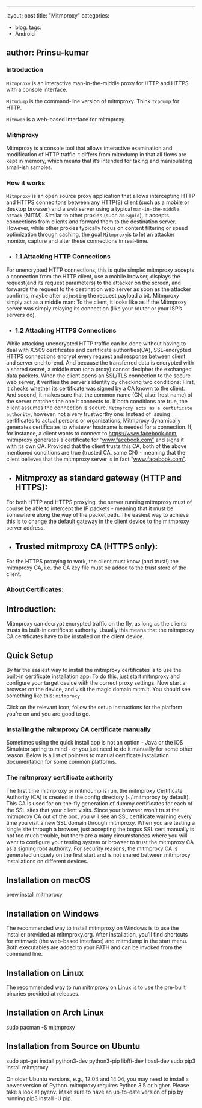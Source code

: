 
---

layout: post
title: "Mitmproxy"
categories:
- blog:
tags:
- Android

author: Prinsu-kumar
---


 ### Introduction

`Mitmproxy` is an interactive man-in-the-middle proxy for HTTP and HTTPS with a console
interface.

`Mitmdump` is the command-line version of mitmproxy. Think `tcpdump` for HTTP.

`Mitmweb` is a web-based interface for mitmproxy.

### Mitmproxy

Mitmproxy is a console tool that allows interactive examination and modification
of HTTP traffic. t differs from mitmdump in that all flows are kept in memory,
which means that it’s intended for taking and manipulating small-ish samples.

### How it works

`Mitmproxy` is an open source proxy application that allows intercepting HTTP and HTTPS connecitons
between any HTTP(S) client (such as a mobile or desktop browser) and a web server using a typical
`man-in-the-middle attack` (MITM). Similar to other proxies (such as `Squid`), it accepts connections
from clients and forward them to the destination server. However, while other proxies typically
focus on content filtering or speed optimization through caching, the goal `Mitmproxy`is to let
an attacker monitor, capture and alter these connections in real-time.

* ### 1.1 Attacking HTTP Connections

For unencrypted HTTP connections, this is quite simple: mitmproxy accepts a connection from the HTTP
client, use a mobile browser, displays the request(and its request parameters) to the attacker
on the screen, and forwards the request to the destination web server as soon as the attacker
confirms, maybe after `adjusting` the request payload a bit.
Mitmproxy simply act as a middle man: To the client, it looks like as if the Mitmproxy server was
simply relaying its connection (like your router or your ISP’s servers do).

* ### 1.2 Attacking HTTPS Connections

While attacking unencrypted HTTP traffic can be done without having to deal with X.509 certificates
and certificate authorities(CA), SSL-encrypted HTTPS connections encrypt every request and response
between client and server end-to-end. And because the transferred data is encrypted with a shared
secret, a middle man (or a proxy) cannot decipher the exchanged data packets.
When the client opens an SSL/TLS connection to the secure web server,
it verifies the server’s identity by checking two conditions: First, it checks whether
its certificate was signed by a CA known to the client. And second, it makes sure that
the common name (CN, also: host name) of the server matches the one it connects to.
If both conditions are true, the client assumes the connection is secure.
`Mitmproxy acts as a certificate authority`, however, not a very trustworthy one:
Instead of issuing certificates to actual persons or organizations,
Mitmproxy dynamically generates certificates to whatever hostname is needed for a connection.
If, for instance, a client wants to connect to https://www.facebook.com,
mitmproxy generates a certificate for “www.facebook.com” and signs it with its own CA.
Provided that the client trusts this CA, both of the above mentioned conditions are true
(trusted CA, same CN) - meaning that the client believes that the mitmproxy server is in fact
“www.facebook.com”.

* ## Mitmproxy as standard gateway (HTTP and HTTPS):

For both HTTP and HTTPS proxying, the server running mitmproxy must of course be able to intercept
the IP packets - meaning that it must be somewhere along the way of the packet path.
The easiest way to achieve this is to change the default gateway in the client
device to the mitmproxy server address.

* ## Trusted mitmproxy CA (HTTPS only):

For the HTTPS proxying to work, the client must know (and trust!) the mitmproxy CA,
i.e. the CA key file must be added to the trust store of the client.

### About Certificates:

## Introduction:
Mitmproxy can decrypt encrypted traffic on the fly, as long as the clients trusts its built-in
certificate authority.
Usually this means that the mitmproxy CA certificates have to be installed on the client device.

## Quick Setup

By far the easiest way to install the mitmproxy certificates is to use the built-in
certificate installation app. To do this, just start mitmproxy and configure your target
device with the correct proxy settings. Now start a browser on the device, and visit the
magic domain mitm.it. You should see something like this:
`mitmproxy`

Click on the relevant icon, follow the setup instructions for the platform you’re on
and you are good to go.

### Installing the mitmproxy CA certificate manually

Sometimes using the quick install app is not an option - Java or the iOS Simulator spring
to mind - or you just need to do it manually for some other reason.
Below is a list of pointers to manual certificate installation documentation for some common platforms.

### The mitmproxy certificate authority

The first time mitmproxy or mitmdump is run, the mitmproxy Certificate Authority (CA) is created
in the config directory (~/.mitmproxy by default).
This CA is used for on-the-fly generation of dummy certificates for each of the SSL sites that
your client visits. Since your browser won’t trust the mitmproxy CA out of the box,
you will see an SSL certificate warning every time you visit a new SSL domain through mitmproxy.
When you are testing a single site through a browser, just accepting the bogus SSL cert manually
is not too much trouble, but there are a many circumstances where you will want to configure
your testing system or browser to trust the mitmproxy CA as a signing root authority.
For security reasons, the mitmproxy CA is generated uniquely on the first start and is not
shared between mitmproxy installations on different devices.


## Installation on macOS

brew install mitmproxy

## Installation on Windows

The recommended way to install mitmproxy on Windows is to use the installer provided at mitmproxy.org.
After installation, you’ll find shortcuts for mitmweb (the web-based interface) and mitmdump
in the start menu. Both executables are added to your PATH and can be invoked from the command line.

## Installation on Linux

The recommended way to run mitmproxy on Linux is to use the pre-built binaries provided at releases.

## Installation on Arch Linux

sudo pacman -S mitmproxy

## Installation from Source on Ubuntu

sudo apt-get install python3-dev python3-pip libffi-dev libssl-dev
sudo pip3 install mitmproxy

On older Ubuntu versions, e.g., 12.04 and 14.04, you may need to install a newer version of Python.
mitmproxy requires Python 3.5 or higher. Please take a look at pyenv.
Make sure to have an up-to-date version of pip by running pip3 install -U pip.
